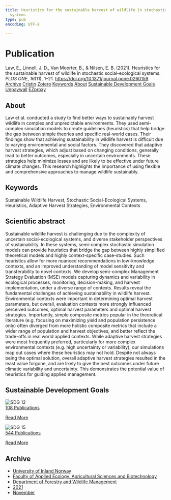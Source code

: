 ```yaml
---
title: Heuristics for the sustainable harvest of wildlife in stochastic social-ecological
  systems
type: pub
encoding: UTF-8

---
```

<h1>Publication</h1>
<article id="csl-bib-container-M58SXEUG" class="csl-bib-container">
  <div class="csl-bib-body"> <div class="csl-entry">Law, E., Linnell, J. D., Van Moorter, B., &#38; Nilsen, E. B. (2021). Heuristics for the sustainable harvest of wildlife in stochastic social-ecological systems. <i>PLOS ONE</i>, <i>16</i>(11), 1–21. <a href="https://doi.org/10.1371/journal.pone.0260159">https://doi.org/10.1371/journal.pone.0260159</a></div> </div>
  <div class="csl-bib-buttons">
    <a href="#taxonomy-article-M58SXEUG" alt="archive" class="csl-bib-button">Archive</a>
    <a href="https://app.cristin.no/results/show.jsf?id=1958447" alt="Cristin" class="csl-bib-button">Cristin</a>
    <a href="http://zotero.org/groups/5881554/items/M58SXEUG" alt="Zotero" class="csl-bib-button">Zotero</a>
    <a href="#keywords-article-M58SXEUG" alt="keywords" class="csl-bib-button">Keywords</a>
    <a href="#about-article-M58SXEUG" alt="about_pub" class="csl-bib-button">About</a>
    <a href="#sdg-article-M58SXEUG" alt="sdg" class="csl-bib-button">Sustainable Development Goals</a>
    <a href="https://journals.plos.org/plosone/article/file?id=10.1371/journal.pone.0260159&amp;type=printable" alt="Unpaywall" class="csl-bib-button">Unpaywall</a>
    <a href="https://journals.plos.org/plosone/article/file?id=10.1371/journal.pone.0260159&amp;type=printable" alt="EZproxy" class="csl-bib-button">EZproxy</a>
  </div>
  <div id="csl-bib-meta-container-M58SXEUG"></div>
</article>
<div id="csl-bib-meta-M58SXEUG" class="csl-bib-meta">
  <article id="about-article-M58SXEUG" class="about_pub-article">
    <h1>About</h1>
    Law et al. conducted a study to find better ways to sustainably harvest wildlife in complex and unpredictable environments. They used semi-complex simulation models to create guidelines (heuristics) that help bridge the gap between simple theories and specific real-world cases. Their findings show that achieving sustainability in wildlife harvest is difficult due to varying environmental and social factors. They discovered that adaptive harvest strategies, which adjust based on changing conditions, generally lead to better outcomes, especially in uncertain environments. These strategies help minimize losses and are likely to be effective under future climate changes. This research highlights the importance of using flexible and comprehensive approaches to manage wildlife sustainably.
  </article>
  <article id="keywords-article-M58SXEUG" class="keywords-article">
    <h1>Keywords</h1>
    Sustainable Wildlife Harvest, Stochastic Social-Ecological Systems, Heuristics, Adaptive Harvest Strategies, Environmental Contexts
  </article>
  <article id="abstract-article-M58SXEUG" class="abstract-article">
    <h1>Scientific abstract</h1>
    Sustainable wildlife harvest is challenging due to the complexity of uncertain social-ecological systems, and diverse stakeholder perspectives of sustainability. In these systems, semi-complex stochastic simulation models can provide heuristics that bridge the gap between highly simplified theoretical models and highly context-specific case-studies. Such heuristics allow for more nuanced recommendations in low-knowledge contexts, and an improved understanding of model sensitivity and transferability to novel contexts. We develop semi-complex Management Strategy Evaluation (MSE) models capturing dynamics and variability in ecological processes, monitoring, decision-making, and harvest implementation, under a diverse range of contexts. Results reveal the fundamental challenges of achieving sustainability in wildlife harvest. Environmental contexts were important in determining optimal harvest parameters, but overall, evaluation contexts more strongly influenced perceived outcomes, optimal harvest parameters and optimal harvest strategies. Importantly, simple composite metrics popular in the theoretical literature (e.g. focusing on maximizing yield and population persistence only) often diverged from more holistic composite metrics that include a wider range of population and harvest objectives, and better reflect the trade-offs in real world applied contexts. While adaptive harvest strategies were most frequently preferred, particularly for more complex environmental contexts (e.g. high uncertainty or variability), our simulations map out cases where these heuristics may not hold. Despite not always being the optimal solution, overall adaptive harvest strategies resulted in the least value forgone, and are likely to give the best outcomes under future climatic variability and uncertainty. This demonstrates the potential value of heuristics for guiding applied management.
  </article>
  <article id="sdg-article-M58SXEUG" class="sdg-article">
    <h1>Sustainable Development Goals</h1>
    <div class="sdg-container"><div id="sdg12" class="sdg">
        <img src="{{< params subfolder >}}images/sdg/sdg12_en.png" class="image" alt="SDG 12">
        <div class="sdg-overlay">
          <a href="{{< params subfolder >}}en/archive/?sdg=12#archive" class="sdg-publication-count"><span>108</span> Publications</a>
          <p><a href="https://sdgs.un.org/goals/goal12" class="sdg-read-more">Read More</a></p>
        </div>
      </div> <div id="sdg15" class="sdg">
        <img src="{{< params subfolder >}}images/sdg/sdg15_en.png" class="image" alt="SDG 15">
        <div class="sdg-overlay">
          <a href="{{< params subfolder >}}en/archive/?sdg=15#archive" class="sdg-publication-count"><span>544</span> Publications</a>
          <p><a href="https://sdgs.un.org/goals/goal15" class="sdg-read-more">Read More</a></p>
        </div>
      </div></div>
  </article>
  <article id="taxonomy-article-M58SXEUG" class="taxonomy-article">
    <h1>Archive</h1>
    <ul>
      <li><a href="{{< params subfolder >}}en/archive/?key=3DCRN523">University of Inland Norway</a></li>
      <li><a href="{{< params subfolder >}}en/archive/?key=T77LXH6D">Faculty of Applied Ecology, Agricultural Sciences and Biotechnology</a></li>
      <li><a href="{{< params subfolder >}}en/archive/?key=7TRARPE3">Department of Forestry and Wildlife Management</a></li>
      <li><a href="{{< params subfolder >}}en/archive/?key=5LT6Q2XL">2021</a></li>
      <li><a href="{{< params subfolder >}}en/archive/?key=XJI2FSP6">November</a></li>
    </ul>
  </article>
</div>
